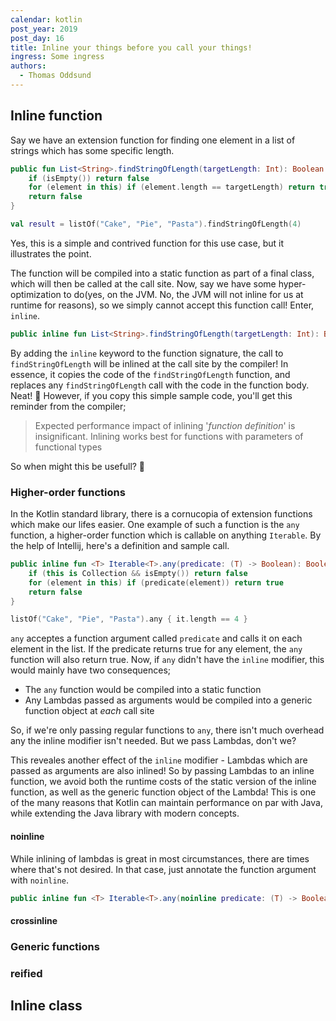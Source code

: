 ```yaml
---
calendar: kotlin
post_year: 2019
post_day: 16
title: Inline your things before you call your things!
ingress: Some ingress
authors:
  - Thomas Oddsund
---
```

## Inline function

Say we have an extension function for finding one element in a list of strings which has some specific length.

```kotlin
public fun List<String>.findStringOfLength(targetLength: Int): Boolean {
    if (isEmpty()) return false
    for (element in this) if (element.length == targetLength) return true
    return false
}

val result = listOf("Cake", "Pie", "Pasta").findStringOfLength(4)
```

Yes, this is a simple and contrived function for this use case, but it illustrates the point.

The function will be compiled into a static function as part of a final class, which will then be called at the call site.
Now, say we have some hyper-optimization to do(yes, on the JVM. No, the JVM will not inline for us at runtime for reasons), so we simply cannot accept this function call!
Enter, `inline`.

```kotlin
public inline fun List<String>.findStringOfLength(targetLength: Int): Boolean
```

By adding the `inline` keyword to the function signature, the call to `findStringOfLength` will be inlined at the call site by the compiler!
In essence, it copies the code of the `findStringOfLength` function, and replaces any `findStringOfLength` call with the code in the function body. Neat! 🥳
However, if you copy this simple sample code, you'll get this reminder from the compiler;

> Expected performance impact of inlining '*function definition*' is insignificant. Inlining works best for functions with parameters of functional types

So when might this be usefull? 🤔

### Higher-order functions

In the Kotlin standard library, there is a cornucopia of extension functions which make our lifes easier.
One example of such a function is the `any` function, a higher-order function which is callable on anything `Iterable`.
By the help of Intellij, here's a definition and sample call.

```kotlin
public inline fun <T> Iterable<T>.any(predicate: (T) -> Boolean): Boolean {
    if (this is Collection && isEmpty()) return false
    for (element in this) if (predicate(element)) return true
    return false
}

listOf("Cake", "Pie", "Pasta").any { it.length == 4 }
```

`any` acceptes a function argument called `predicate` and calls it on each element in the list.
If the predicate returns true for any element, the `any` function will also return true.
Now, if `any` didn't have the `inline` modifier, this would mainly have two consequences;

- The `any` function would be compiled into a static function
- Any Lambdas passed as arguments would be compiled into a generic function object at *each* call site

So, if we're only passing regular functions to `any`, there isn't much overhead any the inline modifier isn't needed.
But we pass Lambdas, don't we?

This reveales another effect of the `inline` modifier - Lambdas which are passed as arguments are also inlined!
So by passing Lambdas to an inline function, we avoid both the runtime costs of the static version of the inline function, as well as the generic function object of the Lambda!
This is one of the many reasons that Kotlin can maintain performance on par with Java, while extending the Java library with modern concepts.

#### noinline

While inlining of lambdas is great in most circumstances, there are times where that's not desired. 
In that case, just annotate the function argument with `noinline`.
```kotlin
public inline fun <T> Iterable<T>.any(noinline predicate: (T) -> Boolean): Boolean {
```

#### crossinline

### Generic functions

### reified

## Inline class

